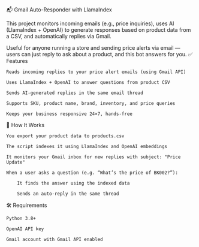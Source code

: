 📬 Gmail Auto-Responder with LlamaIndex

This project monitors incoming emails (e.g., price inquiries), uses AI (LlamaIndex + OpenAI) to generate responses based on product data from a CSV, and automatically replies via Gmail.

Useful for anyone running a store and sending price alerts via email — users can just reply to ask about a product, and this bot answers for you.
✅ Features

    Reads incoming replies to your price alert emails (using Gmail API)

    Uses LlamaIndex + OpenAI to answer questions from product CSV

    Sends AI-generated replies in the same email thread

    Supports SKU, product name, brand, inventory, and price queries

    Keeps your business responsive 24×7, hands-free

🧠 How It Works

    You export your product data to products.csv

    The script indexes it using LlamaIndex and OpenAI embeddings

    It monitors your Gmail inbox for new replies with subject: "Price Update"

    When a user asks a question (e.g. “What’s the price of BK002?”):

        It finds the answer using the indexed data

        Sends an auto-reply in the same thread

🛠 Requirements

    Python 3.8+

    OpenAI API key

    Gmail account with Gmail API enabled
